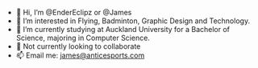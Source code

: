 - 👋 Hi, I’m @EnderEclipz or @James
- 👀 I’m interested in Flying, Badminton, Graphic Design and Technology.
- 🌱 I’m currently studying at Auckland University for a Bachelor of Science, majoring in Computer Science.
- 💞️ Not currently looking to collaborate
- 📫 Email me: james@anticesports.com

<!---
EnderEclipz/EnderEclipz is a ✨ special ✨ repository because its `README.md` (this file) appears on your GitHub profile.
You can click the Preview link to take a look at your changes.
--->
